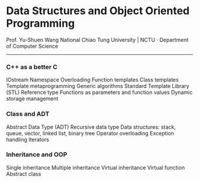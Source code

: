 # Data Structures and Object Oriented Programming

Prof. Yu-Shuen Wang
National Chiao Tung University | NCTU · Department of Computer Science

---

### C++ as a better C
IOstream
Namespace
Overloading
Function templates
Class templates
Template metaprogramming
Generic algorithms
Standard Template Library (STL)
Reference type
Functions as parameters and function values
Dynamic storage management

### Class and ADT
Abstract Data Type (ADT)
Recursive data type
Data structures: stack, queue, vector, linked list, binary tree
Operator overloading
Exception handling
Iterators 

### Inheritance and OOP
Single inheritance
Multiple inheritance
Virtual inheritance
Virtual function
Abstract class 